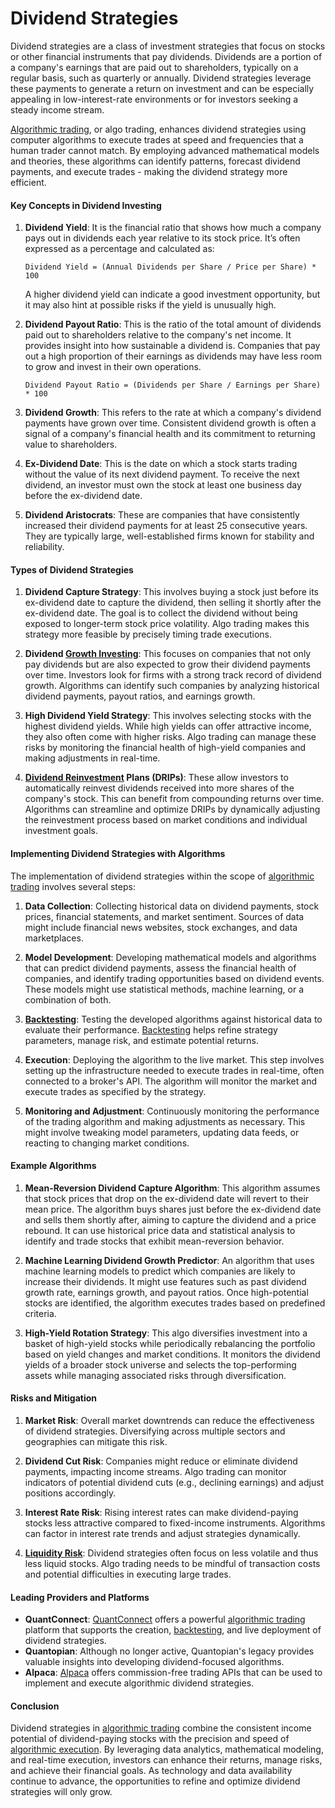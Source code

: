 # Dividend Strategies

Dividend strategies are a class of investment strategies that focus on stocks or other financial instruments that pay dividends. Dividends are a portion of a company's earnings that are paid out to shareholders, typically on a regular basis, such as quarterly or annually. Dividend strategies leverage these payments to generate a return on investment and can be especially appealing in low-interest-rate environments or for investors seeking a steady income stream.

[Algorithmic trading](../a/algorithmic_trading.md), or algo trading, enhances dividend strategies using computer algorithms to execute trades at speed and frequencies that a human trader cannot match. By employing advanced mathematical models and theories, these algorithms can identify patterns, forecast dividend payments, and execute trades - making the dividend strategy more efficient.

#### Key Concepts in Dividend Investing

1. **Dividend Yield**: It is the financial ratio that shows how much a company pays out in dividends each year relative to its stock price. It’s often expressed as a percentage and calculated as:
    ```
    Dividend Yield = (Annual Dividends per Share / Price per Share) * 100
    ```
    A higher dividend yield can indicate a good investment opportunity, but it may also hint at possible risks if the yield is unusually high.

2. **Dividend Payout Ratio**: This is the ratio of the total amount of dividends paid out to shareholders relative to the company's net income. It provides insight into how sustainable a dividend is. Companies that pay out a high proportion of their earnings as dividends may have less room to grow and invest in their own operations.
    ```
    Dividend Payout Ratio = (Dividends per Share / Earnings per Share) * 100
    ```

3. **Dividend Growth**: This refers to the rate at which a company's dividend payments have grown over time. Consistent dividend growth is often a signal of a company's financial health and its commitment to returning value to shareholders.

4. **Ex-Dividend Date**: This is the date on which a stock starts trading without the value of its next dividend payment. To receive the next dividend, an investor must own the stock at least one business day before the ex-dividend date.

5. **Dividend Aristocrats**: These are companies that have consistently increased their dividend payments for at least 25 consecutive years. They are typically large, well-established firms known for stability and reliability.

#### Types of Dividend Strategies

1. **Dividend Capture Strategy**: 
    This involves buying a stock just before its ex-dividend date to capture the dividend, then selling it shortly after the ex-dividend date. The goal is to collect the dividend without being exposed to longer-term stock price volatility. Algo trading makes this strategy more feasible by precisely timing trade executions.

2. **Dividend [Growth Investing](../g/growth_investing.md)**:
    This focuses on companies that not only pay dividends but are also expected to grow their dividend payments over time. Investors look for firms with a strong track record of dividend growth. Algorithms can identify such companies by analyzing historical dividend payments, payout ratios, and earnings growth.

3. **High Dividend Yield Strategy**:
    This involves selecting stocks with the highest dividend yields. While high yields can offer attractive income, they also often come with higher risks. Algo trading can manage these risks by monitoring the financial health of high-yield companies and making adjustments in real-time.

4. **[Dividend Reinvestment](../d/dividend_reinvestment.md) Plans (DRIPs)**:
    These allow investors to automatically reinvest dividends received into more shares of the company's stock. This can benefit from compounding returns over time. Algorithms can streamline and optimize DRIPs by dynamically adjusting the reinvestment process based on market conditions and individual investment goals.

#### Implementing Dividend Strategies with Algorithms

The implementation of dividend strategies within the scope of [algorithmic trading](../a/algorithmic_trading.md) involves several steps:

1. **Data Collection**:
    Collecting historical data on dividend payments, stock prices, financial statements, and market sentiment. Sources of data might include financial news websites, stock exchanges, and data marketplaces.

2. **Model Development**:
    Developing mathematical models and algorithms that can predict dividend payments, assess the financial health of companies, and identify trading opportunities based on dividend events. These models might use statistical methods, machine learning, or a combination of both.

3. **[Backtesting](../b/backtesting.md)**:
    Testing the developed algorithms against historical data to evaluate their performance. [Backtesting](../b/backtesting.md) helps refine strategy parameters, manage risk, and estimate potential returns.

4. **Execution**:
    Deploying the algorithm to the live market. This step involves setting up the infrastructure needed to execute trades in real-time, often connected to a broker's API. The algorithm will monitor the market and execute trades as specified by the strategy.

5. **Monitoring and Adjustment**:
    Continuously monitoring the performance of the trading algorithm and making adjustments as necessary. This might involve tweaking model parameters, updating data feeds, or reacting to changing market conditions.

#### Example Algorithms

1. **Mean-Reversion Dividend Capture Algorithm**:
    This algorithm assumes that stock prices that drop on the ex-dividend date will revert to their mean price. The algorithm buys shares just before the ex-dividend date and sells them shortly after, aiming to capture the dividend and a price rebound. It can use historical price data and statistical analysis to identify and trade stocks that exhibit mean-reversion behavior.

2. **Machine Learning Dividend Growth Predictor**:
    An algorithm that uses machine learning models to predict which companies are likely to increase their dividends. It might use features such as past dividend growth rate, earnings growth, and payout ratios. Once high-potential stocks are identified, the algorithm executes trades based on predefined criteria.

3. **High-Yield Rotation Strategy**:
    This algo diversifies investment into a basket of high-yield stocks while periodically rebalancing the portfolio based on yield changes and market conditions. It monitors the dividend yields of a broader stock universe and selects the top-performing assets while managing associated risks through diversification.

#### Risks and Mitigation

1. **Market Risk**: 
    Overall market downtrends can reduce the effectiveness of dividend strategies. Diversifying across multiple sectors and geographies can mitigate this risk.

2. **Dividend Cut Risk**:
    Companies might reduce or eliminate dividend payments, impacting income streams. Algo trading can monitor indicators of potential dividend cuts (e.g., declining earnings) and adjust positions accordingly.

3. **Interest Rate Risk**:
    Rising interest rates can make dividend-paying stocks less attractive compared to fixed-income instruments. Algorithms can factor in interest rate trends and adjust strategies dynamically.

4. **[Liquidity Risk](../l/liquidity_risk.md)**:
    Dividend strategies often focus on less volatile and thus less liquid stocks. Algo trading needs to be mindful of transaction costs and potential difficulties in executing large trades.

#### Leading Providers and Platforms

- **QuantConnect**: [QuantConnect](https://www.quantconnect.com) offers a powerful [algorithmic trading](../a/algorithmic_trading.md) platform that supports the creation, [backtesting](../b/backtesting.md), and live deployment of dividend strategies.
- **Quantopian**: Although no longer active, Quantopian's legacy provides valuable insights into developing dividend-focused algorithms.
- **Alpaca**: [Alpaca](https://alpaca.markets) offers commission-free trading APIs that can be used to implement and execute algorithmic dividend strategies.

#### Conclusion

Dividend strategies in [algorithmic trading](../a/algorithmic_trading.md) combine the consistent income potential of dividend-paying stocks with the precision and speed of [algorithmic execution](../a/algorithmic_execution.md). By leveraging data analytics, mathematical modeling, and real-time execution, investors can enhance their returns, manage risks, and achieve their financial goals. As technology and data availability continue to advance, the opportunities to refine and optimize dividend strategies will only grow.

